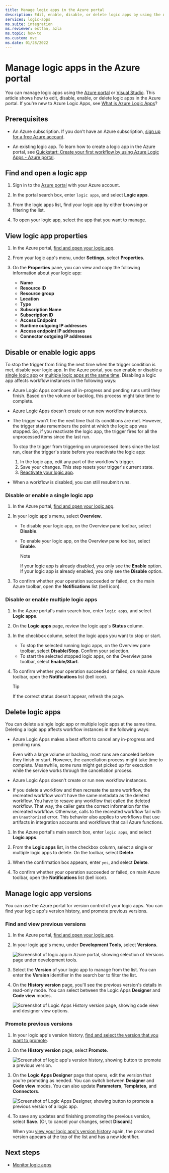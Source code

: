 ```yaml
---
title: Manage logic apps in the Azure portal
description: Edit, enable, disable, or delete logic apps by using the Azure portal.
services: logic-apps
ms.suite: integration
ms.reviewer: estfan, azla
ms.topic: how-to
ms.custom: mvc
ms.date: 01/28/2022
---
```


# Manage logic apps in the Azure portal

You can manage logic apps using the [Azure portal](https://portal.azure.com) or [Visual Studio](manage-logic-apps-with-visual-studio.md). This article shows how to edit, disable, enable, or delete logic apps in the Azure portal. If you're new to Azure Logic Apps, see [What is Azure Logic Apps](logic-apps-overview.md)?

## Prerequisites

* An Azure subscription. If you don't have an Azure subscription, [sign up for a free Azure account](https://azure.microsoft.com/free/).

* An existing logic app. To learn how to create a logic app in the Azure portal, see [Quickstart: Create your first workflow by using Azure Logic Apps - Azure portal](quickstart-create-first-logic-app-workflow.md).

<a name="find-logic-app"></a>

## Find and open a logic app

1. Sign in to the [Azure portal](https://portal.azure.com) with your Azure account.

1. In the portal search box, enter `logic apps`, and select **Logic apps**.

1. From the logic apps list, find your logic app by either browsing or filtering the list.

1. To open your logic app, select the app that you want to manage.

## View logic app properties

1. In the Azure portal, [find and open your logic app](#find-logic-app).

1. From your logic app's menu, under **Settings**, select **Properties**.

1. On the **Properties** pane, you can view and copy the following information about your logic app:

   * **Name**
   * **Resource ID**
   * **Resource group**
   * **Location**
   * **Type** 
   * **Subscription Name**
   * **Subscription ID**
   * **Access Endpoint**
   * **Runtime outgoing IP addresses**
   * **Access endpoint IP addresses**
   * **Connector outgoing IP addresses**

<a name="disable-enable-logic-apps"></a>

## Disable or enable logic apps

To stop the trigger from firing the next time when the trigger condition is met, disable your logic app. In the Azure portal, you can enable or disable a [single logic app](#disable-enable-single-logic-app) or [multiple logic apps at the same time](#disable-or-enable-multiple-logic-apps). Disabling a logic app affects workflow instances in the following ways:

* Azure Logic Apps continues all in-progress and pending runs until they finish. Based on the volume or backlog, this process might take time to complete.

* Azure Logic Apps doesn't create or run new workflow instances.

* The trigger won't fire the next time that its conditions are met. However, the trigger state remembers the point at which the logic app was stopped. So, if you reactivate the logic app, the trigger fires for all the unprocessed items since the last run.

  To stop the trigger from triggering on unprocessed items since the last run, clear the trigger's state before you reactivate the logic app:

  1. In the logic app, edit any part of the workflow's trigger.
  1. Save your changes. This step resets your trigger's current state.
  1. [Reactivate your logic app](#disable-enable-single-logic-app).

* When a workflow is disabled, you can still resubmit runs.

<a name="disable-enable-single-logic-app"></a>

### Disable or enable a single logic app

1. In the Azure portal, [find and open your logic app](#find-logic-app).

1. In your logic app's menu, select **Overview**.

   * To disable your logic app, on the Overview pane toolbar, select **Disable**.
   * To enable your logic app, on the Overview pane toolbar, select **Enable**.

     > [!NOTE]
     > If your logic app is already disabled, you only see the **Enable** option.
     > If your logic app is already enabled, you only see the **Disable** option.

1. To confirm whether your operation succeeded or failed, on the main Azure toolbar, open the **Notifications** list (bell icon).

<a name="disable-or-enable-multiple-logic-apps"></a>

### Disable or enable multiple logic apps

1. In the Azure portal's main search box, enter `logic apps`, and select **Logic apps**.

1. On the **Logic apps** page, review the logic app's **Status** column.

1. In the checkbox column, select the logic apps you want to stop or start.

   * To stop the selected running logic apps, on the Overview pane toolbar, select **Disable/Stop**. Confirm your selection.
   * To start the selected stopped logic apps, on the Overview pane toolbar, select **Enable/Start**.

1. To confirm whether your operation succeeded or failed, on main Azure toolbar, open the **Notifications** list (bell icon).

   > [!TIP]
   > If the correct status doesn't appear, refresh the page.

<a name="delete-logic-apps"></a>

## Delete logic apps

You can delete a single logic app or multiple logic apps at the same time. Deleting a logic app affects workflow instances in the following ways:

* Azure Logic Apps makes a best effort to cancel any in-progress and pending runs.

  Even with a large volume or backlog, most runs are canceled before they finish or start. However, the cancellation process might take time to complete. Meanwhile, some runs might get picked up for execution while the service works through the cancellation process.

* Azure Logic Apps doesn't create or run new workflow instances.

* If you delete a workflow and then recreate the same workflow, the recreated workflow won't have the same metadata as the deleted workflow. You have to resave any workflow that called the deleted workflow. That way, the caller gets the correct information for the recreated workflow. Otherwise, calls to the recreated workflow fail with an `Unauthorized` error. This behavior also applies to workflows that use artifacts in integration accounts and workflows that call Azure functions.

1. In the Azure portal's main search box, enter `logic apps`, and select **Logic apps**.

1. From the **Logic apps** list, in the checkbox column, select a single or multiple logic apps to delete. On the toolbar, select **Delete**.

1. When the confirmation box appears, enter `yes`, and select **Delete**.

1. To confirm whether your operation succeeded or failed, on main Azure toolbar, open the **Notifications** list (bell icon).

<a name="manage-logic-app-versions"></a>

## Manage logic app versions

You can use the Azure portal for version control of your logic apps. You can find your logic app's version history, and promote previous versions.

<a name="find-version-history"></a>

### Find and view previous versions

1. In the Azure portal, [find and open your logic app](#find-logic-app).

1. In your logic app's menu, under **Development Tools**, select **Versions**.

   ![Screenshot of logic app in Azure portal, showing selection of Versions page under development tools.](./media/manage-logic-apps-with-azure-portal/logic-apps-menu-versions.png)

1. Select the **Version** of your logic app to manage from the list. You can enter the **Version** identifier in the search bar to filter the list.

1. On the **History version** page, you'll see the previous version's details in read-only mode. You can select between the Logic Apps **Designer** and **Code view** modes.

   ![Screenshot of Logic Apps History version page, showing code view and designer view options.](./media/manage-logic-apps-with-azure-portal/history-version.png)

<a name="promote-previous-versions"></a>

### Promote previous versions

1. In your logic app's version history, [find and select the version that you want to promote](#find-version-history).

1. On the **History version** page, select **Promote**.

   ![Screenshot of logic app's version history, showing button to promote a previous version.](./media/manage-logic-apps-with-azure-portal/promote-button.png)

1. On the **Logic Apps Designer** page that opens, edit the version that you're promoting as needed. You can switch between **Designer** and **Code view** modes. You can also update **Parameters**, **Templates**, and **Connectors**.

   ![Screenshot of Logic Apps Designer, showing button to promote a previous version of a logic app.](./media/manage-logic-apps-with-azure-portal/promote-page.png)

1. To save any updates and finishing promoting the previous version, select **Save**. (Or, to cancel your changes, select **Discard**.) 

   When you [view your logic app's version history](#find-version-history) again, the promoted version appears at the top of the list and has a new identifier.

## Next steps

* [Monitor logic apps](monitor-logic-apps.md)
